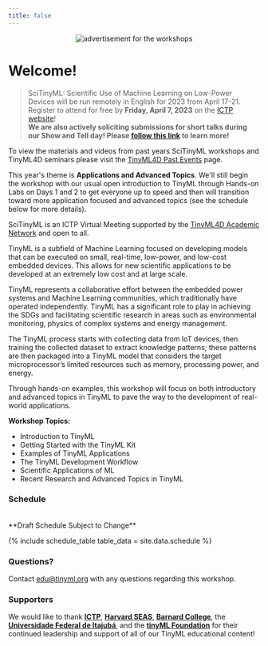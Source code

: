 ```yaml
---
title: false
---
```

<figure class="figure">
  <center>
  <img src="{{ site.baseurl }}/assets/cover.png" alt="advertisement for the workshops" class="vid-fluid rounded center">
  </center>
</figure>

# Welcome!

>SciTinyML: Scientific Use of Machine Learning on Low-Power Devices will be run remotely in English for 2023 from April 17-21.<br>Register to attend for free by **Friday, April 7, 2023** on the [ICTP website](https://indico.ictp.it/event/10166)!<br><b>We are also actively soliciting submissions for short talks during our Show and Tell day! Please <a href="https://tinymledu.org/SciTinyML-23/cfp/">follow this link</a> to learn more!</b>

<!-- <br/>Submit your talk abstracts by **Friday, March 31, 2023 (23:59 AoE)** on this **[Google Form](https://docs.google.com/forms/d/e/1FAIpQLSebPUpNPnkG2dOHA1Pc6-jLr_-wM0rLVMQnwN2jfEwVXVawVQ/viewform)**. -->


<div class="message">
  To view the materials and videos from past years SciTinyML workshops and TinyML4D seminars please visit the <a href="https://tinyml.seas.harvard.edu/4D/pastEvents">TinyML4D Past Events</a> page.
</div>

This year's theme is **Applications and Advanced Topics**. We'll still begin the workshop with our usual open introduction to TinyML through Hands-on Labs on Days 1 and 2 to get everyone up to speed and then will transition toward more application focused and advanced topics (see the schedule below for more details).

SciTinyML is an ICTP Virtual Meeting supported by the [TinyML4D Academic Network](https://tinymledu.org/4D/AcademicNetwork) and open to all.

TinyML is a subfield of Machine Learning focused on developing models that can be executed on small, real-time, low-power, and low-cost embedded devices. This allows for new scientific applications to be developed at an extremely low cost and at large scale.

TinyML represents a collaborative effort between the embedded power systems and Machine Learning communities, which traditionally have operated independently. TinyML has a significant role to play in achieving the SDGs and facilitating scientific research in areas such as environmental monitoring, physics of complex systems and energy management.

The TinyML process starts with collecting data from IoT devices, then training the collected dataset to extract knowledge patterns; these patterns are then packaged into a TinyML model that considers the target microprocessor’s limited resources such as memory, processing power, and energy.

Through hands-on examples, this workshop will focus on both introductory and advanced topics in TinyML to pave the way to the development of real-world applications.

**Workshop Topics:**
+ Introduction to TinyML
+ Getting Started with the TinyML Kit
+ Examples of TinyML Applications
+ The TinyML Development Workflow
+ Scientific Applications of ML
+ Recent Research and Advanced Topics in TinyML

### Schedule

<div id = "LOCAL_TIME"></div><br/>
**Draft Schedule Subject to Change**

{% include schedule_table table_data = site.data.schedule %}

<script>
  // top time
  var start = new Date('10/18/2021 1:00:00 PM UTC');
  var end = new Date('10/18/2021 4:00:00 PM UTC');
  var localTime = start.toLocaleTimeString([], {timeStyle: 'short'}) + " to " + end.toLocaleTimeString([], {timeStyle: 'short'});
  var startString = "The workshop will run each day from <b>1:00 PM to 4:00 PM GMT which is "
  var endString = " in your local timezone</b> (according to your computer system time). Times below adjusted to that time zone. Exact timing and topics subject to change."
  document.getElementById('LOCAL_TIME').innerHTML = startString + localTime + endString;
  
  // all times
  var timeElements = document.getElementsByClassName("GMT_TIME");
  for (var i = 0; i < timeElements.length; i++) {
    dateStr = '10/18/2021 ' + timeElements[i].innerHTML + ' UTC'
    var gmt_time = new Date(dateStr);
    timeElements[i].innerHTML = gmt_time.toLocaleTimeString([], {timeStyle: 'short'})
  }
</script>

### Questions?
Contact [edu@tinyml.org](mailto:edu@tinyml.org) with any questions regarding this workshop.

### Supporters
We would like to thank [**ICTP**](https://www.ictp.it/), [**Harvard SEAS**](https://www.seas.harvard.edu/), [**Barnard College**](https://cs.barnard.edu/), the [**Universidade Federal de Itajubá**](https://unifei.edu.br/), and the [**tinyML Foundation**](https://www.tinyml.org/) for their continued leadership and support of all of our TinyML educational content!